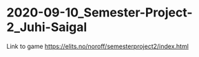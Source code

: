 # 2020-09-10_Semester-Project-2_Juhi-Saigal

Link to game 
https://elits.no/noroff/semesterproject2/index.html
